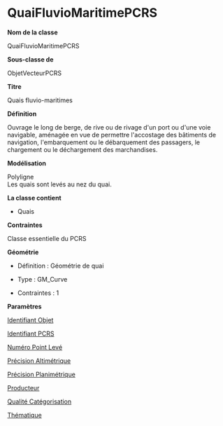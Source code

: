 # QuaiFluvioMaritimePCRS #



**Nom de la classe**

QuaiFluvioMaritimePCRS

**Sous-classe de**

ObjetVecteurPCRS

**Titre**

Quais fluvio-maritimes

**Définition**

Ouvrage le long de berge, de rive ou de rivage d'un port ou d'une voie navigable, aménagée en vue de permettre l'accostage des bâtiments de navigation, l'embarquement ou le débarquement des passagers, le chargement ou le déchargement des marchandises.  

**Modélisation**

Polyligne <br>Les quais sont levés au nez du quai.

**La classe contient**
- Quais    

**Contraintes**

Classe essentielle du PCRS

**Géométrie**

- Définition : Géométrie de quai

- Type : GM_Curve

- Contraintes : 1

**Paramètres**

[Identifiant Objet](http://doc-pcrs.readthedocs.io/fr/latest/Projet_FME/PCRS_Parametres.html#identifiant-objet)

[Identifiant PCRS](http://doc-pcrs.readthedocs.io/fr/latest/Projet_FME/PCRS_Parametres.html#identifiant-pcrs)

[Numéro Point Levé](http://doc-pcrs.readthedocs.io/fr/latest/Projet_FME/PCRS_Parametres.html#numero-s-des-point-s-leve-s-separes-par)

[Précision Altimétrique](http://doc-pcrs.readthedocs.io/fr/latest/Projet_FME/PCRS_Parametres.html#precision-altimetrique)

[Précision Planimétrique](http://doc-pcrs.readthedocs.io/fr/latest/Projet_FME/PCRS_Parametres.html#precision-planimetrique)

[Producteur](http://doc-pcrs.readthedocs.io/fr/latest/Projet_FME/PCRS_Parametres.html#producteur)

[Qualité Catégorisation](http://doc-pcrs.readthedocs.io/fr/latest/Projet_FME/PCRS_Parametres.html#qualite-categorisation)

[Thématique](http://doc-pcrs.readthedocs.io/fr/latest/Projet_FME/PCRS_Parametres.html#thematique)
